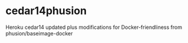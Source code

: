 # cedar14phusion
Heroku cedar14 updated plus modifications for Docker-friendliness from phusion/baseimage-docker

